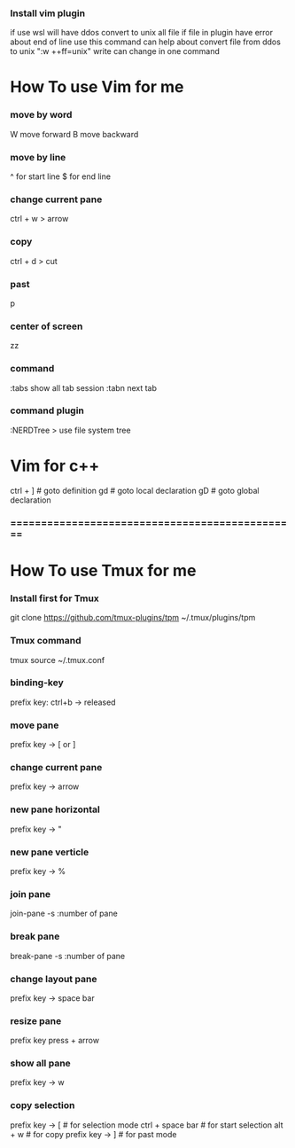 ### Install vim plugin
if use wsl will have ddos convert to unix all file if file in plugin have error about end of line
use this command can help about convert file from ddos to unix ":w ++ff=unix" write can change in one command


# How To use Vim for me

### move by word
W move forward
B move backward


### move by line
^ for start line
$ for end line


### change current pane
ctrl + w > arrow

### copy
ctrl + d > cut

### past
p

### center of screen
zz

### command
:tabs show all tab session
:tabn next tab



### command plugin
:NERDTree > use file system tree


# Vim for c++
ctrl + ] # goto definition
gd # goto local declaration
gD # goto global declaration



### =============================================== ###
# How To use Tmux for me

### Install first for Tmux
git clone https://github.com/tmux-plugins/tpm ~/.tmux/plugins/tpm


### Tmux command
tmux source ~/.tmux.conf


### binding-key
prefix key: ctrl+b -> released



### move pane
prefix key -> [ or ]

### change current pane
prefix key -> arrow


### new pane horizontal
prefix key -> "

### new pane verticle
prefix key -> %


### join pane
join-pane -s :number of pane

### break pane
break-pane -s :number of pane

### change layout pane
prefix key -> space bar

### resize pane
prefix key press + arrow


### show all pane
prefix key -> w


### copy selection #
prefix key -> [ # for selection mode
ctrl + space bar # for start selection
alt + w # for copy
prefix key -> ] # for past mode




